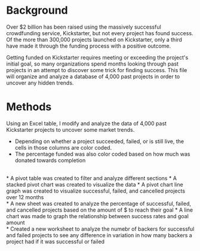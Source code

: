 # Background
Over $2 billion has been raised using the massively successful crowdfunding service, Kickstarter, but not every project has found success. Of the more than 300,000 projects launched on Kickstarter, only a third have made it through the funding process with a positive outcome.

Getting funded on Kickstarter requires meeting or exceeding the project's initial goal, so many organizations spend months looking through past projects in an attempt to discover some trick for finding success. This file will organize and analyze a database of 4,000 past projects in order to uncover any hidden trends.
# Methods
Using an Excel table, I modify and analyze the data of 4,000 past Kickstarter projects to uncover some market trends.
<br />
* Depending on whether a project succeeded, failed, or is still live, the cells in those columns are color coded.
* The percentage funded was also color coded based on how much was donated towards completion
<br />
* A pivot table was created to filter and analyze different sections
* A stacked pivot chart was created to visualize the data
* A pivot chart line graph was created to visualize successful, failed, and cancelled projects over 12 months
<br />
* A new sheet was created to analyze the percentage of successful, failed, and cancelled projects based on the amount of $ to reach their goal
* A line chart was made to graph the relationship between success rates and goal amount
<br />
* Created a new worksheet to analyze the numebr of backers for successful and failed projects to see any difference in variation in how many backers a project had if it was successful or failed

